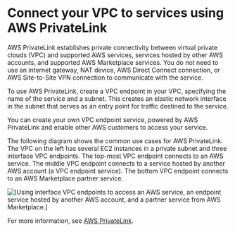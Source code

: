 # Connect your VPC to services using AWS PrivateLink<a name="endpoint-services-overview"></a>

AWS PrivateLink establishes private connectivity between virtual private clouds \(VPC\) and supported AWS services, services hosted by other AWS accounts, and supported AWS Marketplace services\. You do not need to use an internet gateway, NAT device, AWS Direct Connect connection, or AWS Site\-to\-Site VPN connection to communicate with the service\.

To use AWS PrivateLink, create a VPC endpoint in your VPC, specifying the name of the service and a subnet\. This creates an elastic network interface in the subnet that serves as an entry point for traffic destined to the service\.

You can create your own VPC endpoint service, powered by AWS PrivateLink and enable other AWS customers to access your service\.

The following diagram shows the common use cases for AWS PrivateLink\. The VPC on the left has several EC2 instances in a private subnet and three interface VPC endpoints\. The top\-most VPC endpoint connects to an AWS service\. The middle VPC endpoint connects to a service hosted by another AWS account \(a VPC endpoint service\)\. The bottom VPC endpoint connects to an AWS Marketplace partner service\.

![\[Using interface VPC endpoints to access an AWS service, an endpoint service hosted by another AWS account, and a partner service from AWS Marketplace.\]](http://docs.aws.amazon.com/vpc/latest/userguide/images/use-cases.png)

For more information, see [AWS PrivateLink](https://docs.aws.amazon.com/vpc/latest/privatelink/)\.